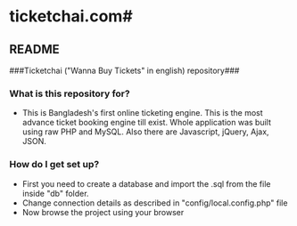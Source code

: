 # ticketchai.com#
## README ##


###Ticketchai ("Wanna Buy Tickets" in english) repository###

### What is this repository for? ###

* This is Bangladesh's first online ticketing engine. This is the most advance ticket booking engine till exist. Whole application was built using raw PHP and MySQL. Also there are Javascript, jQuery, Ajax, JSON.

### How do I get set up? ###

* First you need to create a database and import the .sql from the file inside "db" folder.
* Change connection details as described in "config/local.config.php" file
* Now browse the project using your browser
